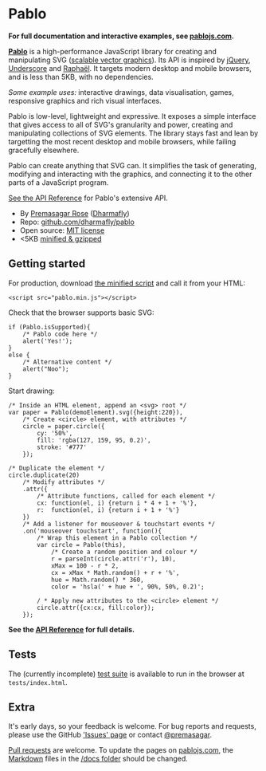 # Pablo

**For full documentation and interactive examples, see [pablojs.com][pablo-site].**


**[Pablo][pablo-site]** is a high-performance JavaScript library for creating and manipulating SVG ([scalable vector graphics][svg]). Its API is inspired by [jQuery][jquery], [Underscore][_] and [Raphaël][raphael]. It targets modern desktop and mobile browsers, and is less than 5KB, with no dependencies.

_Some example uses:_ interactive drawings, data visualisation, games, responsive graphics and rich visual interfaces.

Pablo is low-level, lightweight and expressive. It exposes a simple interface that gives access to all of SVG's granularity and power, creating and manipulating collections of SVG elements. The library stays fast and lean by targetting the most recent desktop and mobile browsers, while failing gracefully elsewhere.

Pablo can create anything that SVG can. It simplifies the task of generating, modifying and interacting with the graphics, and connecting it to the other parts of a JavaScript program.

[See the API Reference][api] for Pablo's extensive API.

- By [Premasagar Rose][prem] ([Dharmafly][df])
- Repo: [github.com/dharmafly/pablo][repo]
- Open source: [MIT license][mit]
- &lt;5KB [minified & gzipped][pablo-min]


## Getting started

For production, download <a href="https://raw.github.com/dharmafly/pablo/master/build/pablo.min.js" target="_blank">the minified script</a> and call it from your HTML:

    <script src="pablo.min.js"></script>


Check that the browser supports basic SVG:

    if (Pablo.isSupported){
        /* Pablo code here */
        alert('Yes!');
    }
    else {
        /* Alternative content */
        alert("Noo");
    }


Start drawing:

    /* Inside an HTML element, append an <svg> root */
    var paper = Pablo(demoElement).svg({height:220}),
        /* Create <circle> element, with attributes */
        circle = paper.circle({
            cy: '50%',
            fill: 'rgba(127, 159, 95, 0.2)',
            stroke: '#777'
        });

    /* Duplicate the element */
    circle.duplicate(20)
        /* Modify attributes */
        .attr({
            /* Attribute functions, called for each element */
            cx: function(el, i) {return i * 4 + 1 + '%'},
            r:  function(el, i) {return i + 1 + '%'}
        })
        /* Add a listener for mouseover & touchstart events */
        .on('mouseover touchstart', function(){
            /* Wrap this element in a Pablo collection */
            var circle = Pablo(this),
                /* Create a random position and colour */
                r = parseInt(circle.attr('r'), 10),
                xMax = 100 - r * 2,
                cx = xMax * Math.random() + r + '%',
                hue = Math.random() * 360,
                color = 'hsla(' + hue + ', 90%, 50%, 0.2)';

            / * Apply new attributes to the <circle> element */
            circle.attr({cx:cx, fill:color});
        });


**See the [API Reference][api] for full details.**

## Tests

The (currently incomplete) [test suite][tests] is available to run in the browser at `tests/index.html`.

## Extra

It's early days, so your feedback is welcome. For bug reports and requests, please use the GitHub ['Issues' page][issues] or contact [@premasagar][prem-twitter].

[Pull requests][pull-requests] are welcome. To update the pages on [pablojs.com][pablo-site], the [Markdown][markdown-syntax] files in the [/docs folder][docs-folder] should be changed.


[prem]: http://premasagar.com
[prem-twitter]: https://twitter.com/premasagar
[df]: http://dharmafly.com
[mit]: http://opensource.org/licenses/mit-license.php
[svg]: https://developer.mozilla.org/en/SVG
[pablo-site]: http://pablojs.com
[repo]: https://github.com/dharmafly/pablo
[issues]: https://github.com/dharmafly/pablo/issues
[tests]: https://github.com/dharmafly/pablo/tree/master/tests
[changelog]: http://pablojs.com/details/#changelog
[pablo-min]: https://github.com/downloads/dharmafly/pablo/pablo.min.js
[raphael]: http://raphaeljs.com
[jquery]: http://jquery.com
[_]: http://underscorejs.org
[api]: http://pablojs.com/api/
[docs-folder]: https://github.com/dharmafly/pablo/tree/master/docs
[pull-requests]: https://help.github.com/articles/using-pull-requests
[markdown-syntax]: http://daringfireball.net/projects/markdown/syntax